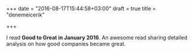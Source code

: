 +++
date = "2016-08-17T15:44:58+03:00"
draft = true
title = "denemeicerik"

+++

I read **Good to Great in January 2016**. An awesome read sharing detailed analysis on how good companies became great.


